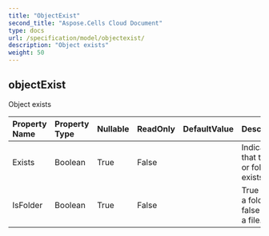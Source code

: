 ```yaml
---
title: "ObjectExist"
second_title: "Aspose.Cells Cloud Document"
type: docs
url: /specification/model/objectexist/
description: "Object exists"
weight: 50
---
```


## **objectExist**

Object exists 

| Property Name | Property Type | Nullable |  ReadOnly | DefaultValue | Description | 
| :- | :- | :- |:- |  :- | :- |
| Exists | Boolean | True |  False |  | Indicates that the file or folder exists. |  
| IsFolder | Boolean | True |  False |  | True if it is a folder, false if it is a file. |  


